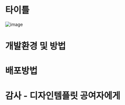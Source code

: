 # 타이틀

![image](https://github.com/CoffeerLatte/CoffeerLatte.github.io/assets/125641153/288ff85b-7812-4e48-8051-c4c39a25a34a)

# 개발환경 및 방법

# 배포방법

# 감사 - 디자인템플릿 공여자에게
